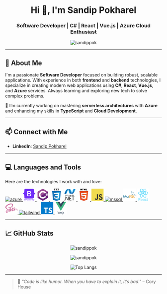 <h1 align="center">Hi 👋, I'm Sandip Pokharel</h1>
<h3 align="center">Software Developer | C# | React | Vue.js | Azure Cloud Enthusiast</h3>
 
<p align="center">
<img src="https://komarev.com/ghpvc/?username=sandippok&label=Profile%20views&color=0e75b6&style=flat" alt="sandippok" />
</p>
 
---
 
## 🌟 About Me
 
I'm a passionate **Software Developer** focused on building robust, scalable applications. With experience in both **frontend** and **backend** technologies, I specialize in creating modern web applications using **C#**, **React**, **Vue.js**, and **Azure** services. Always learning and exploring new tech to solve complex problems.
 
🔧 I’m currently working on mastering **serverless architectures** with **Azure** and enhancing my skills in **TypeScript** and **Cloud Development**.
 
---
 
## 📫 Connect with Me
 
- **LinkedIn**: [Sandip Pokharel](https://www.linkedin.com/in/sandip-pokharel-661239193/)
 
---
 
## 💻 Languages and Tools
 
Here are the technologies I work with and love:
 
<p align="left"> 
<a href="https://azure.microsoft.com/en-in/" target="_blank" rel="noreferrer"> <img src="https://www.vectorlogo.zone/logos/microsoft_azure/microsoft_azure-icon.svg" alt="azure" width="40" height="40"/> </a> 
<a href="https://getbootstrap.com" target="_blank" rel="noreferrer"> <img src="https://raw.githubusercontent.com/devicons/devicon/master/icons/bootstrap/bootstrap-plain-wordmark.svg" alt="bootstrap" width="40" height="40"/> </a> 
<a href="https://www.w3schools.com/cs/" target="_blank" rel="noreferrer"> <img src="https://raw.githubusercontent.com/devicons/devicon/master/icons/csharp/csharp-original.svg" alt="csharp" width="40" height="40"/> </a> 
<a href="https://www.w3schools.com/css/" target="_blank" rel="noreferrer"> <img src="https://raw.githubusercontent.com/devicons/devicon/master/icons/css3/css3-original-wordmark.svg" alt="css3" width="40" height="40"/> </a> 
<a href="https://dotnet.microsoft.com/" target="_blank" rel="noreferrer"> <img src="https://raw.githubusercontent.com/devicons/devicon/master/icons/dot-net/dot-net-original-wordmark.svg" alt="dotnet" width="40" height="40"/> </a> 
<a href="https://www.w3.org/html/" target="_blank" rel="noreferrer"> <img src="https://raw.githubusercontent.com/devicons/devicon/master/icons/html5/html5-original-wordmark.svg" alt="html5" width="40" height="40"/> </a> 
<a href="https://developer.mozilla.org/en-US/docs/Web/JavaScript" target="_blank" rel="noreferrer"> <img src="https://raw.githubusercontent.com/devicons/devicon/master/icons/javascript/javascript-original.svg" alt="javascript" width="40" height="40"/> </a> 
<a href="https://www.microsoft.com/en-us/sql-server" target="_blank" rel="noreferrer"> <img src="https://www.svgrepo.com/show/303229/microsoft-sql-server-logo.svg" alt="mssql" width="40" height="40"/> </a> 
<a href="https://www.mysql.com/" target="_blank" rel="noreferrer"> <img src="https://raw.githubusercontent.com/devicons/devicon/master/icons/mysql/mysql-original-wordmark.svg" alt="mysql" width="40" height="40"/> </a> 
<a href="https://reactjs.org/" target="_blank" rel="noreferrer"> <img src="https://raw.githubusercontent.com/devicons/devicon/master/icons/react/react-original-wordmark.svg" alt="react" width="40" height="40"/> </a> 
<a href="https://sass-lang.com" target="_blank" rel="noreferrer"> <img src="https://raw.githubusercontent.com/devicons/devicon/master/icons/sass/sass-original.svg" alt="sass" width="40" height="40"/> </a> 
<a href="https://tailwindcss.com/" target="_blank" rel="noreferrer"> <img src="https://www.vectorlogo.zone/logos/tailwindcss/tailwindcss-icon.svg" alt="tailwind" width="40" height="40"/> </a> 
<a href="https://www.typescriptlang.org/" target="_blank" rel="noreferrer"> <img src="https://raw.githubusercontent.com/devicons/devicon/master/icons/typescript/typescript-original.svg" alt="typescript" width="40" height="40"/> </a> 
<a href="https://vuejs.org/" target="_blank" rel="noreferrer"> <img src="https://raw.githubusercontent.com/devicons/devicon/master/icons/vuejs/vuejs-original-wordmark.svg" alt="vuejs" width="40" height="40"/> </a> 
</p>
 
---
 
## 📈 GitHub Stats
 
<p align="center">
<img src="https://github-readme-stats.vercel.app/api?username=sandippok&show_icons=true&count_private=true&hide=prs&theme=radical" alt="sandippok" />
</p>
 
<p align="center">
<img src="https://github-readme-streak-stats.herokuapp.com/?user=sandippok&theme=radical" alt="sandippok" />
</p>
 
<p align="center">
<img src="https://github-readme-stats.vercel.app/api/top-langs/?username=sandippok&layout=donut&theme=radical" alt="Top Langs" />
</p>
 
---
 
> 💬 *"Code is like humor. When you have to explain it, it’s bad."* – Cory House
 
